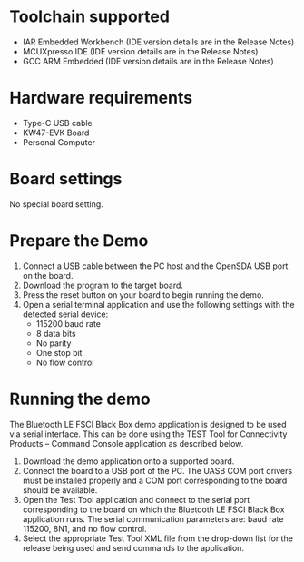Toolchain supported
===================
- IAR Embedded Workbench (IDE version details are in the Release Notes)
- MCUXpresso IDE (IDE version details are in the Release Notes)
- GCC ARM Embedded (IDE version details are in the Release Notes)

Hardware requirements
=====================
- Type-C USB cable
- KW47-EVK Board
- Personal Computer

Board settings
==============
No special board setting.

Prepare the Demo
================
1.  Connect a USB cable between the PC host and the OpenSDA USB port on the board.
2.  Download the program to the target board.
3.  Press the reset button on your board to begin running the demo.
4.  Open a serial terminal application and use the following settings with the detected serial device:
    - 115200 baud rate
    - 8 data bits
    - No parity
    - One stop bit
    - No flow control

Running the demo
================
The Bluetooth LE FSCI Black Box demo application is designed to be used via serial interface. This can be done using the TEST Tool for Connectivity Products – Command Console application as described below.
1. Download the demo application onto a supported board.
2. Connect the board to a USB port of the PC. The UASB COM port drivers must be installed properly and a COM port corresponding to the board should be available.
3. Open the Test Tool application and connect to the serial port corresponding to the board on which the Bluetooth LE FSCI Black Box application runs. The serial communication parameters are: baud rate 115200, 8N1, and no flow control.
4. Select the appropriate Test Tool XML file from the drop-down list for the release being used and send commands to the application.